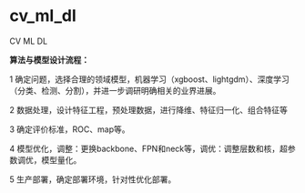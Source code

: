 # cv_ml_dl
CV   ML  DL


 
**算法与模型设计流程：**

1  确定问题，选择合理的领域模型，机器学习（xgboost、lightgdm）、深度学习（分类、检测、分割），并进一步调研明确相关的业界进展。

2  数据处理，设计特征工程，预处理数据，进行降维、特征归一化、组合特征等

3  确定评价标准，ROC、map等。

4  模型优化，调整：更换backbone、FPN和neck等，调优：调整层数和核，超参数调优，模型量化。

5  生产部署，确定部署环境，针对性优化部署。
